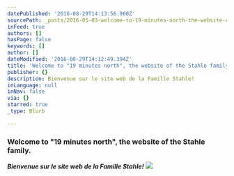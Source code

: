 ```yaml
---
datePublished: '2016-08-29T14:13:56.960Z'
sourcePath: _posts/2016-05-03-welcome-to-19-minutes-north-the-website-of-the-stahle-fam.md
inFeed: true
authors: []
hasPage: false
keywords: []
author: []
dateModified: '2016-08-29T14:12:49.394Z'
title: 'Welcome to "19 minutes north", the website of the Stahle family.'
publisher: {}
description: Bienvenue sur le site web de la Famille Stahle!
inLanguage: null
inNav: false
via: {}
starred: true
_type: Blurb

---
```

### **Welcome to "19 minutes north", the website of the Stahle family.**

_**Bienvenue sur le site web de la Famille Stahle!**_
![](https://the-grid-user-content.s3-us-west-2.amazonaws.com/c4077445-f3e5-416c-8871-c96cea40a99a.jpg)